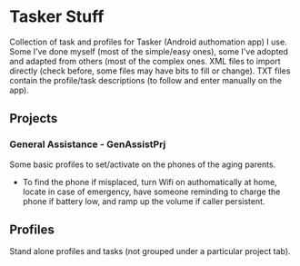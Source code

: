 # Tasker Stuff

Collection of task and profiles for Tasker (Android authomation app) I use.
Some I've done myself (most of the simple/easy ones), some I've adopted and adapted from others (most of the complex ones.
XML files to import directly (check before, some files may have bits to fill or change). TXT files contain the profile/task descriptions (to follow and enter manually on the app).

## Projects

### General Assistance - GenAssistPrj

Some basic profiles to set/activate on the phones of the aging parents.
* To find the phone if misplaced, turn Wifi on authomatically at home, locate in case of emergency, have someone reminding to charge the phone if battery low, and ramp up the volume if caller persistent.

## Profiles

Stand alone profiles and tasks (not grouped under a particular project tab).

